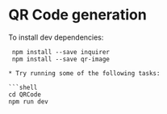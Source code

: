 # QR Code generation

To install dev dependencies:
```shell
 npm install --save inquirer
 npm install --save qr-image 

* Try running some of the following tasks:

```shell
cd QRCode
npm run dev

